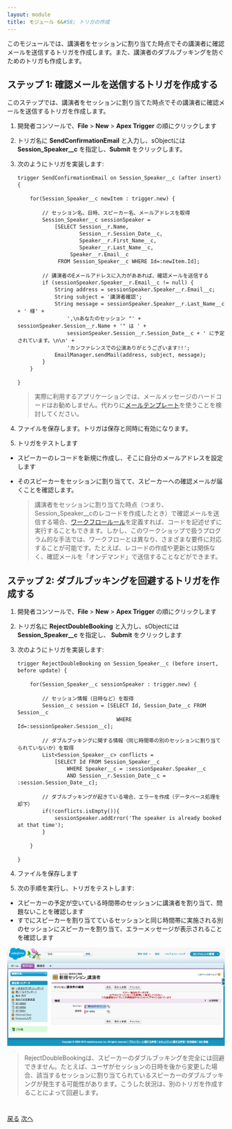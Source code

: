 ```yaml
---
layout: module
title: モジュール 6&#58; トリガの作成
---
```

このモジュールでは、講演者をセッションに割り当てた時点でその講演者に確認メールを送信するトリガを作成します。また、講演者のダブルブッキングを防ぐためのトリガも作成します。

## ステップ 1: 確認メールを送信するトリガを作成する

このステップでは、講演者をセッションに割り当てた時点でその講演者に確認メールを送信するトリガを作成します。

1. 開発者コンソールで、**File** > **New** > **Apex Trigger** の順にクリックします

1. トリガ名に **SendConfirmationEmail** と入力し、sObjectには **Session&#95;Speaker__c** を指定し、**Submit** をクリックします。

1. 次のようにトリガを実装します:

    ```
    trigger SendConfirmationEmail on Session_Speaker__c (after insert) {

        for(Session_Speaker__c newItem : trigger.new) {

            // セッション名、日時、スピーカー名、メールアドレスを取得
            Session_Speaker__c sessionSpeaker =
                [SELECT Session__r.Name,
                        Session__r.Session_Date__c,
                        Speaker__r.First_Name__c,
                        Speaker__r.Last_Name__c,
                     Speaker__r.Email__c
                 FROM Session_Speaker__c WHERE Id=:newItem.Id];

            // 講演者のEメールアドレスに入力がああれば、確認メールを送信する
            if (sessionSpeaker.Speaker__r.Email__c != null) {
                String address = sessionSpeaker.Speaker__r.Email__c;
                String subject = '講演者確認';
                String message = sessionSpeaker.Speaker__r.Last_Name__c + ' 様' +
                    ',\nあなたのセッション "' + sessionSpeaker.Session__r.Name + '" は ' +
                    sessionSpeaker.Session__r.Session_Date__c + ' に予定されています。\n\n' +
                    'カンファレンスでの公演ありがとうございます!!';
                EmailManager.sendMail(address, subject, message);
            }
        }

    }
    ```

    > 実際に利用するアプリケーションでは、メールメッセージのハードコードはお勧めしません。代わりに[メールテンプレート](https://help.salesforce.com/HTViewHelpDoc?id=admin_emailtemplates.htm)を使うことを検討してください。

1. ファイルを保存します。トリガは保存と同時に有効になります。

1. トリガをテストします
  - スピーカーのレコードを新規に作成し、そこに自分のメールアドレスを設定します
  - そのスピーカーをセッションに割り当てて、スピーカーへの確認メールが届くことを確認します。

    > 講演者をセッションに割り当てた時点（つまり、Session&#95;Speaker__cのレコードを作成したとき）で確認メールを送信する場合、[ワークフロールール](https://developer.salesforce.com/page/Workflow_Rules)を定義すれば、コードを記述せずに実行することもできます。しかし、このワークショップで扱うプログラム的な手法では、ワークフローとは異なり、さまざまな要件に対応することが可能です。たとえば、レコードの作成や更新とは関係なく、確認メールを「オンデマンド」で送信することなどができます。


## ステップ 2: ダブルブッキングを回避するトリガを作成する

1. 開発者コンソールで、**File** > **New** > **Apex Trigger** の順にクリックします

1. トリガ名に **RejectDoubleBooking** と入力し、sObjectには **Session&#95;Speaker__c** を指定し、 **Submit** をクリックします

1. 次のようにトリガを実装します:

    ```
    trigger RejectDoubleBooking on Session_Speaker__c (before insert, before update) {

        for(Session_Speaker__c sessionSpeaker : trigger.new) {

            // セッション情報（日時など）を取得
            Session__c session = [SELECT Id, Session_Date__c FROM Session__c
                                    WHERE Id=:sessionSpeaker.Session__c];

            // ダブルブッキングに関する情報（同じ時間帯の別のセッションに割り当てられていないか）を取得
            List<Session_Speaker__c> conflicts =
                [SELECT Id FROM Session_Speaker__c
                    WHERE Speaker__c = :sessionSpeaker.Speaker__c
                    AND Session__r.Session_Date__c = :session.Session_Date__c];

            // ダブルブッキングが起きている場合、エラーを作成（データベース処理を却下）
            if(!conflicts.isEmpty()){
                sessionSpeaker.addError('The speaker is already booked at that time');
            }

        }

    }
    ```

1. ファイルを保存します

1. 次の手順を実行し、トリガをテストします:
  - スピーカーの予定が空いている時間帯のセッションに講演者を割り当て、問題ないことを確認します
  - すでにスピーカーを割り当てているセッションと同じ時間帯に実施される別のセッションにスピーカーを割り当て、エラーメッセージが表示されることを確認します

  ![](images/doublebooking.jpg)

  > RejectDoubleBookingは、スピーカーのダブルブッキングを完全には回避できません。たとえば、ユーザがセッションの日時を後から変更した場合、該当するセッションに割り当てられているスピーカーのダブルブッキングが発生する可能性があります。こうした状況は、別のトリガを作成することによって回避します。



<div class="row" style="margin-top:40px;">
<div class="col-sm-12">
<a href="Accessing-Data-using-SOQL-and-DML.html" class="btn btn-default"><i class="glyphicon glyphicon-chevron-left"></i> 戻る</a>
<a href="Creating-a-Visualforce-Page.html" class="btn btn-default pull-right">次へ <i class="glyphicon glyphicon-chevron-right"></i></a>
</div>
</div>
